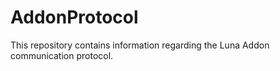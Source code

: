 # AddonProtocol
This repository contains information regarding the Luna Addon communication protocol.
